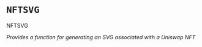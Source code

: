 
# `NFTSVG`

    
NFTSVG

    
*Provides a function for generating an SVG associated with a Uniswap NFT*

